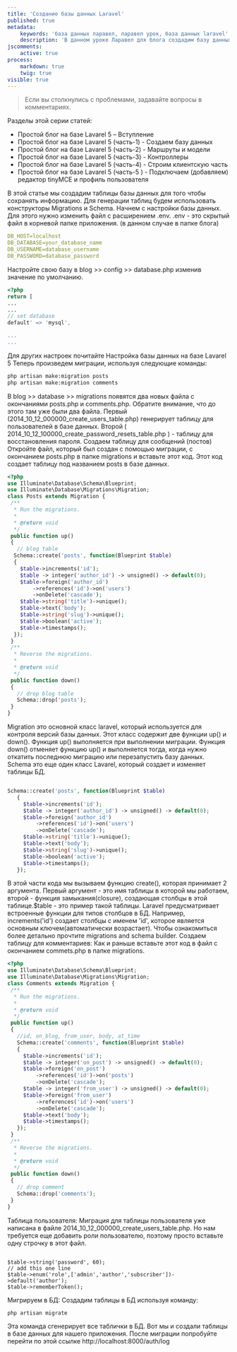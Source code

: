 ```yaml
---
title: 'Создание базы данных Laravel'
published: true
metadata:
    keywords: 'база данных ларавел, ларавел урок, база данных laravel'
    description: 'В данном уроке Ларавел для блога создадим базу данных, произведём миграции и создадим пару таблиц'
jscomments:
    active: true
process:
    markdown: true
    twig: true
visible: true
---
```


> Если вы столкнулись с проблемами, задавайте вопросы в комментариях.

Разделы этой серии статей:

- Простой блог на базе Lavarel 5 – Вступление
- Простой блог на базе Lavarel 5 (часть-1) - Создаем базу данных
- Простой блог на базе Lavarel 5 (часть-2) -  Маршруты и модели
- Простой блог на базе Lavarel 5 (часть-3) -  Контроллеры
- Простой блог на базе Lavarel 5 (часть-4) -  Строим клиентскую часть
- Простой блог на базе Lavarel 5 (часть-5 ) - Подключаем (добавляем) редактор tinyMCE и профиль пользователя

В этой статье мы создадим таблицы базы данных для того чтобы сохранять информацию. Для генерации таблиц будем использовать конструкторы Migrations и Schema.
Начнем с настройки базы данных. Для этого нужно изменить  файл с расширением .env.
 .env - это скрытый файл в корневой папке приложения. (в данном случае в папке блога)

```yaml
DB_HOST=localhost
DB_DATABASE=your_database_name
DB_USERNAME=database_username
DB_PASSWORD=database_password
```
Настройте свою базу в blog >> config >> database.php изменив значение по умолчанию.

```php
<?php
return [
...
...
// set database
default' => 'mysql',

...
...
```

Для других настроек почитайте Настройка базы данных на базе Lavarel 5
Теперь произведем миграции, используя следующие команды:
```bash
php artisan make:migration posts
php artisan make:migration comments
```

В blog >> database >> migrations появятся два новых файла с окончаниями posts.php и comments.php. Обратите внимание,  что до этого там уже были два файла. Первый (2014_10_12_000000_create_users_table.php) генерирует таблицу для пользователей в базе данных. Второй ( 2014_10_12_100000_create_password_resets_table.php ) - таблицу для восстановления пароля.
Создаем таблицу для сообщений (постов)
Откройте файл, который был создан с помощью миграции, с окончанием posts.php в папке migrations и вставьте этот код. Этот код создает таблицу под названием posts в базе данных.

```php
<?php
use Illuminate\Database\Schema\Blueprint;
use Illuminate\Database\Migrations\Migration;
class Posts extends Migration {
 /**
  * Run the migrations.
  *
  * @return void
  */
 public function up()
 {
   // blog table
  Schema::create('posts', function(Blueprint $table)
  {
    $table->increments('id');
    $table -> integer('author_id') -> unsigned() -> default(0);
    $table->foreign('author_id')
        ->references('id')->on('users')
        ->onDelete('cascade');
    $table->string('title')->unique();
    $table->text('body');
    $table->string('slug')->unique();
    $table->boolean('active');
    $table->timestamps();
  });
 }
 /**
  * Reverse the migrations.
  *
  * @return void
  */
 public function down()
 {
   // drop blog table
   Schema::drop('posts');
 }
}
```

Migration это основной класс laravel, который используется для контроля версий базы данных. Этот класс содержит две функции up() и down(). Функция up() выполняется при выполнении миграции. Функция down() отменяет функцию  up() и выполняется тогда, когда нужно откатить последнюю миграцию или перезапустить базу данных.
Schema это еще один класс Lavarel, который создает и изменяет таблицы БД.

```php

Schema::create('posts', function(Blueprint $table)
   {
     $table->increments('id');
     $table -> integer('author_id') -> unsigned() -> default(0);
     $table->foreign('author_id')
         ->references('id')->on('users')
         ->onDelete('cascade');
     $table->string('title')->unique();
     $table->text('body');
     $table->string('slug')->unique();
     $table->boolean('active');
     $table->timestamps();
   });
```
В этой части кода мы вызываем функцию create(), которая принимает 2 аргумента. Первый аргумент - это имя таблицы в которой мы работаем, второй - функция замыкания(closure), создающая столбцы в этой таблице.$table - это пример такой таблицы. Laravel предусматривает встроенные функции для типов столбцов в БД. Например, increments('id') создает столбцы с именем 'id', которое является основным ключем(автоматически возрастает). Чтобы ознакомиться более детально прочтите  migrations and schema builder.
Создаем таблицу для комментариев:
Как и раньше вставьте этот код в файл с окончанием commets.php в папке migrations.

```php
<?php
use Illuminate\Database\Schema\Blueprint;
use Illuminate\Database\Migrations\Migration;
class Comments extends Migration {
 /**
  * Run the migrations.
  *
  * @return void
  */
 public function up()
 {
   //id, on_blog, from_user, body, at_time
   Schema::create('comments', function(Blueprint $table)
   {
     $table->increments('id');
     $table -> integer('on_post') -> unsigned() -> default(0);
     $table->foreign('on_post')
         ->references('id')->on('posts')
         ->onDelete('cascade');
     $table -> integer('from_user') -> unsigned() -> default(0);
     $table->foreign('from_user')
         ->references('id')->on('users')
         ->onDelete('cascade');
     $table->text('body');
     $table->timestamps();
   });
 }
 /**
  * Reverse the migrations.
  *
  * @return void
  */
 public function down()
 {
   // drop comment
   Schema::drop('comments');
 }
}
```

Таблица пользователя:
Миграция для таблицы пользователя уже написана в файле 2014_10_12_000000_create_users_table.php. Но нам требуется еще добавить роли пользователю, поэтому просто вставьте одну строчку в этот файл. 

```

$table->string('password', 60);
// add this one line
$table->enum('role',['admin','author','subscriber'])->default('author');
$table->rememberToken();
```

Мигрируем в БД:
Создадим таблицы в БД используя команду:

```
php artisan migrate
```
Эта команда сгенерирует все таблички в БД. Вот мы и создали таблицы в базе данных для нашего приложения. После миграции попробуйте перейти по этой ссылке http://localhost:8000/auth/log